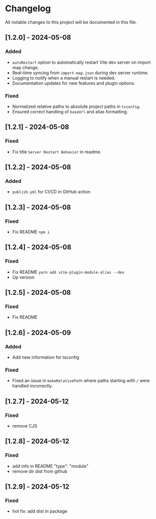# Changelog

All notable changes to this project will be documented in this file.

## [1.2.0] - 2024-05-08

### Added

- `autoRestart` option to automatically restart Vite dev server on import map change.
- Real-time syncing from `import-map.json` during dev server runtime.
- Logging to notify when a manual restart is needed.
- Documentation updates for new features and plugin options.

### Fixed

- Normalized relative paths to absolute project paths in `tsconfig`.
- Ensured correct handling of `baseUrl` and alias formatting.

## [1.2.1] - 2024-05-08

### Fixed

- Fix title `Server Restart Behavior` in readme.

## [1.2.2] - 2024-05-08

### Added

- `publish.yml` for CI/CD in GitHub action

## [1.2.3] - 2024-05-08

### Fixed

- Fix README `npm i`

## [1.2.4] - 2024-05-08

### Fixed

- Fix README `yarn add vite-plugin-module-alias --dev`
- Up version

## [1.2.5] - 2024-05-08

### Fixed

- Fix README

## [1.2.6] - 2024-05-09

### Added

- Add new information for tsconfig

### Fixed

- Fixed an issue in `makeRelativePath` where paths starting with `/` were handled incorrectly.

## [1.2.7] - 2024-05-12

### Fixed

- remove CJS

## [1.2.8] - 2024-05-12

### Fixed

- add info in README "type": "module"
- remove dir dist from github 

## [1.2.9] - 2024-05-12

### Fixed

- hot fix: add dist in package

